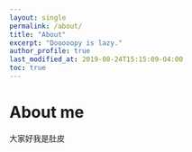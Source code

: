 ```yaml
---
layout: single
permalink: /about/
title: "About"
excerpt: "Dooooopy is lazy."
author_profile: true
last_modified_at: 2019-08-24T15:15:09-04:00
toc: true
---
```


# About me
大家好我是肚皮
